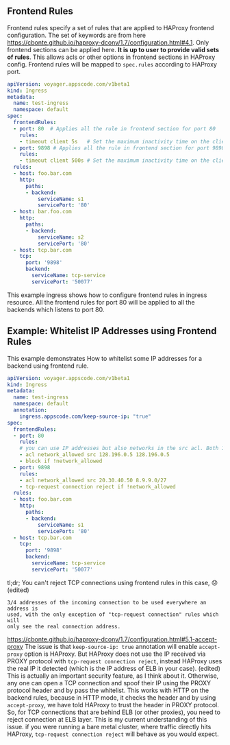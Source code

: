 ## Frontend Rules
Frontend rules specify a set of rules that are applied to HAProxy frontend configuration.
The set of keywords are from here https://cbonte.github.io/haproxy-dconv/1.7/configuration.html#4.1.
Only frontend sections can be applied here. **It is up to user to provide valid sets of rules**.
This allows acls or other options in frontend sections in HAProxy config.
Frontend rules will be mapped to `spec.rules` according to HAProxy port.


```yaml
apiVersion: voyager.appscode.com/v1beta1
kind: Ingress
metadata:
  name: test-ingress
  namespace: default
spec:
  frontendRules:
  - port: 80  # Applies all the rule in frontend section for port 80
    rules:
    - timeout client 5s   # Set the maximum inactivity time on the client side.
  - port: 9898 # Applies all the rule in frontend section for port 9898
    rules:
    - timeout client 500s # Set the maximum inactivity time on the client side.
  rules:
  - host: foo.bar.com
    http:
      paths:
      - backend:
          serviceName: s1
          servicePort: '80'
  - host: bar.foo.com
    http:
      paths:
      - backend:
          serviceName: s2
          servicePort: '80'
  - host: tcp.bar.com
    tcp:
      port: '9898'
      backend:
        serviceName: tcp-service
        servicePort: '50077'
```

This example ingress shows how to configure frontend rules in ingress resource. All the frontend rules for port 80
will be applied to all the backends which listens to port 80.


## Example: Whitelist IP Addresses using Frontend Rules
This example demonstrates How to whitelist some IP addresses for a backend using frontend rule.

```yaml
apiVersion: voyager.appscode.com/v1beta1
kind: Ingress
metadata:
  name: test-ingress
  namespace: default
  annotation:
    ingress.appscode.com/keep-source-ip: "true"
spec:
  frontendRules:
  - port: 80
    rules:
    # you can use IP addresses but also networks in the src acl. Both 192.168.20.0/24 and 192.168.10.3 work.
    - acl network_allowed src 128.196.0.5 128.196.0.5
    - block if !network_allowed
  - port: 9898
    rules:
    - acl network_allowed src 20.30.40.50 8.9.9.0/27
    - tcp-request connection reject if !network_allowed
  rules:
  - host: foo.bar.com
    http:
      paths:
      - backend:
          serviceName: s1
          servicePort: '80'
  - host: tcp.bar.com
    tcp:
      port: '9898'
      backend:
        serviceName: tcp-service
        servicePort: '50077'
```


tl;dr; You can't reject TCP connections using frontend rules in this case, :disappointed: (edited)
 ```The PROXY protocol dictates the layer
3/4 addresses of the incoming connection to be used everywhere an address is
used, with the only exception of "tcp-request connection" rules which will
only see the real connection address.
```
https://cbonte.github.io/haproxy-dconv/1.7/configuration.html#5.1-accept-proxy
The issue is that `keep-source-ip: true` annotation will enable `accept-proxy` option is HAProxy.
But HAProxy does not use the IP received via PROXY protocol with `tcp-request connection reject`, instead HAProxy uses the real IP it detected (which is the IP address of ELB in your case). (edited)
This is actually an important security feature, as I think about it. Otherwise, any one can open a TCP connection and spoof their IP using the PROXY protocol header and by pass the whitelist.
This works with HTTP on the backend rules, because in HTTP mode, it checks the header and by using `accept-proxy`, we have told HAProxy to trust the header in PROXY protocol.
So, for TCP connections that are behind ELB (or other proxies), you need to reject connection at ELB layer.
This is my current understanding of this issue.
if you were running a bare metal cluster, where traffic directly hits HAProxy, `tcp-request connection reject` will behave as you would expect.
